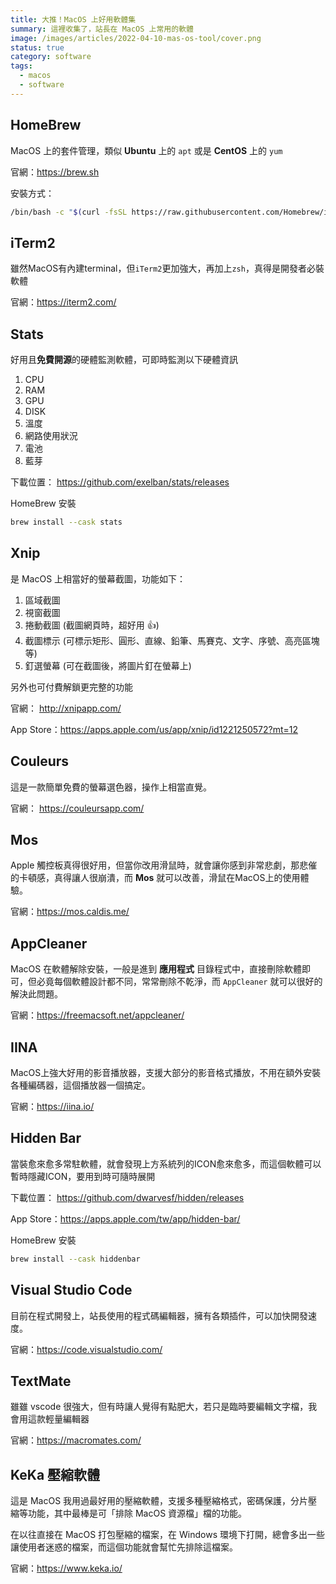 ```yaml
---
title: 大推！MacOS 上好用軟體集  
summary: 這裡收集了，站長在 MacOS 上常用的軟體
image: /images/articles/2022-04-10-mas-os-tool/cover.png
status: true
category: software
tags:
  - macos
  - software
---
```


## HomeBrew

MacOS 上的套件管理，類似 **Ubuntu** 上的 `apt` 或是 **CentOS** 上的 `yum`

官網：https://brew.sh

安裝方式：
```bash
/bin/bash -c "$(curl -fsSL https://raw.githubusercontent.com/Homebrew/install/HEAD/install.sh)"
```

## iTerm2
雖然MacOS有內建terminal，但`iTerm2`更加強大，再加上`zsh`，真得是開發者必裝軟體

官網：https://iterm2.com/

## Stats
好用且**免費開源**的硬體監測軟體，可即時監測以下硬體資訊

1. CPU
2. RAM
3. GPU
4. DISK
5. 溫度
6. 網路使用狀況
7. 電池
8. 藍芽

下載位置： https://github.com/exelban/stats/releases

HomeBrew 安裝

```bash
brew install --cask stats
```

## Xnip
是 MacOS 上相當好的螢幕截圖，功能如下：

1. 區域截圖
2. 視窗截圖
3. 捲動截圖 (截圖網頁時，超好用 👍)
4. 截圖標示 (可標示矩形、圓形、直線、鉛筆、馬賽克、文字、序號、高亮區塊等)
5. 釘選螢幕 (可在截圖後，將圖片釘在螢幕上)

另外也可付費解鎖更完整的功能

官網： http://xnipapp.com/

App Store：https://apps.apple.com/us/app/xnip/id1221250572?mt=12

## Couleurs
這是一款簡單免費的螢幕選色器，操作上相當直覺。

官網： https://couleursapp.com/

## Mos
Apple 觸控板真得很好用，但當你改用滑鼠時，就會讓你感到非常悲劇，那悲催的卡頓感，真得讓人很崩潰，而 **Mos** 就可以改善，滑鼠在MacOS上的使用體驗。

官網：https://mos.caldis.me/

## AppCleaner
MacOS 在軟體解除安裝，一般是進到 **應用程式** 目錄程式中，直接刪除軟體即可，但必竟每個軟體設計都不同，常常刪除不乾淨，而 `AppCleaner` 就可以很好的解決此問題。

官網：https://freemacsoft.net/appcleaner/

## IINA
MacOS上強大好用的影音播放器，支援大部分的影音格式播放，不用在額外安裝各種編碼器，這個播放器一個搞定。

官網：https://iina.io/

## Hidden Bar

當裝愈來愈多常駐軟體，就會發現上方系統列的ICON愈來愈多，而這個軟體可以暫時隱藏ICON，要用到時可隨時展開

下載位置： https://github.com/dwarvesf/hidden/releases

App Store：https://apps.apple.com/tw/app/hidden-bar/

HomeBrew 安裝

```bash
brew install --cask hiddenbar
```

## Visual Studio Code
目前在程式開發上，站長使用的程式碼編輯器，擁有各類插件，可以加快開發速度。

官網：https://code.visualstudio.com/


## TextMate
雖雖 vscode 很強大，但有時讓人覺得有點肥大，若只是臨時要編輯文字檔，我會用這款輕量編輯器

官網：https://macromates.com/


## KeKa 壓縮軟體

這是 MacOS 我用過最好用的壓縮軟體，支援多種壓縮格式，密碼保護，分片壓縮等功能，其中最棒是可「排除 MacOS 資源檔」檔的功能。

在以往直接在 MacOS 打包壓縮的檔案，在 Windows 環境下打開，總會多出一些讓使用者迷惑的檔案，而這個功能就會幫忙先排除這檔案。

官網：https://www.keka.io/